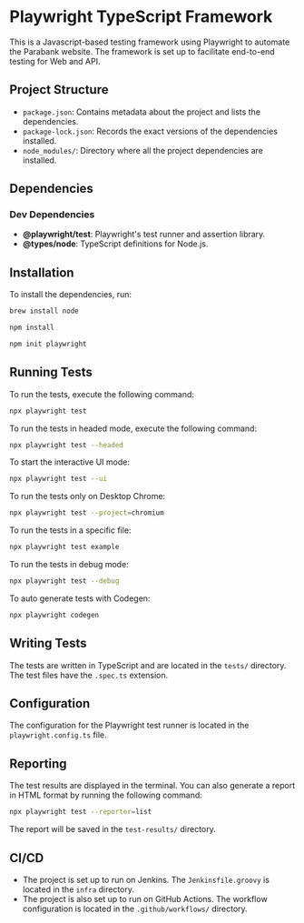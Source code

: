# Playwright TypeScript Framework

This is a Javascript-based testing framework using Playwright to automate the Parabank website. The framework is set up to facilitate end-to-end testing for Web and API.

## Project Structure

- `package.json`: Contains metadata about the project and lists the dependencies.
- `package-lock.json`: Records the exact versions of the dependencies installed.
- `node_modules/`: Directory where all the project dependencies are installed.

## Dependencies

### Dev Dependencies

- **@playwright/test**: Playwright's test runner and assertion library.
- **@types/node**: TypeScript definitions for Node.js.

## Installation

To install the dependencies, run:


```zsh
brew install node
```

```zsh
npm install
```

```zsh
npm init playwright
```

## Running Tests

To run the tests, execute the following command:

```zsh
npx playwright test
```

To run the tests in headed mode, execute the following command:

```zsh
npx playwright test --headed
```

To start the interactive UI mode:

```zsh
npx playwright test --ui
```

To run the tests only on Desktop Chrome:

```zsh
npx playwright test --project=chromium
```

To run the tests in a specific file:

```zsh
npx playwright test example
```

To run the tests in debug mode:

```zsh
npx playwright test --debug
```

To auto generate tests with Codegen:

```zsh
npx playwright codegen
```


## Writing Tests

The tests are written in TypeScript and are located in the `tests/` directory. The test files have the `.spec.ts` extension.

## Configuration

The configuration for the Playwright test runner is located in the `playwright.config.ts` file.

## Reporting

The test results are displayed in the terminal. You can also generate a report in HTML format by running the following command:

```zsh
npx playwright test --reporter=list
```

The report will be saved in the `test-results/` directory.

## CI/CD
- The project is set up to run on Jenkins. The `Jenkinsfile.groovy` is located in the `infra` directory.
- The project is also set up to run on GitHub Actions. The workflow configuration is located in the `.github/workflows/` directory.